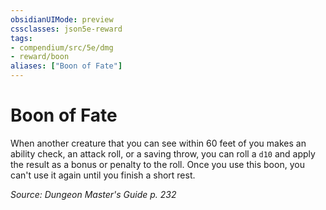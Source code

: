 ```yaml
---
obsidianUIMode: preview
cssclasses: json5e-reward
tags:
- compendium/src/5e/dmg
- reward/boon
aliases: ["Boon of Fate"]
---
```

# Boon of Fate

When another creature that you can see within 60 feet of you makes an ability check, an attack roll, or a saving throw, you can roll a `d10` and apply the result as a bonus or penalty to the roll. Once you use this boon, you can't use it again until you finish a short rest.

*Source: Dungeon Master's Guide p. 232*